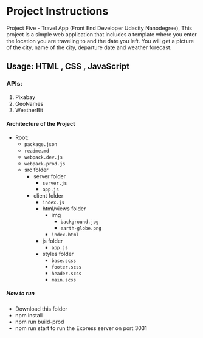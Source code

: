 # Project Instructions
   Project Five - Travel App (Front End Developer Udacity Nanodegree),
   This project is a simple web application that includes a template where you enter the location you are traveling to and the date you left. You will get a picture of the city, name of the city, departure date and weather forecast.

## Usage: HTML , CSS , JavaScript

### APIs:
1. Pixabay
2. GeoNames
3. WeatherBit

#### Architecture of the Project
- Root:
  - `package.json`
  - `readme.md`
  - `webpack.dev.js`
  - `webpack.prod.js`
  - src folder
    - server folder
      - `server.js` 
      - `app.js` 
    - client folder
      - `index.js`
      - html/views folder
        - img
          - `background.jpg`
          - `earth-globe.png`
        - `index.html`
      - js folder
        - `app.js` 
      - styles folder
        - `base.scss` 
        - `footer.scss` 
        - `header.scss` 
        - `main.scss`

##### How to run
 * Download this folder
 * npm install
 * npm run build-prod 
 * npm run start to run the Express server on port 3031